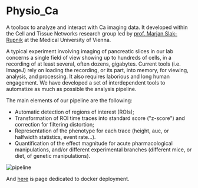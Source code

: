 # Physio_Ca

A toolbox to analyze and interact with Ca imaging data.
It developed within the Cell and Tissue Networks research group led by [prof. Marjan Slak-Rupnik](https://www.meduniwien.ac.at/web/index.php?id=688&res_id=37&name=Marjan_Slak%20Rupnik) at the Medical University of Vienna. 

A typical experiment involving imaging of pancreatic slices in our lab concerns a single field of view
showing up to hundreds of cells, in a recording of at least several, often dozens, gigabytes.
Current tools (i.e. ImageJ) rely on loading the recording, or its part, into memory, for viewing, analysis, and processing.
It also requires laborious and long human engagement.
We have developed a set of interdependent tools to automatize as much as possible the analysis pipeline. 

The main elements of our pipeline are the following:
 - Automatic detection of regions of interest (ROIs);
 - Transformation of ROI time traces into standard score ("z-score") and correction for filtering distortion;
 - Representation of the phenotype for each trace (height, auc, or halfwidth statistics, event rate...).
 - Quantification of the effect magnitude for acute pharmacological manipulations, and/or different experimental branches (different mice, or diet, of genetic manipulations).

![pipeline](https://user-images.githubusercontent.com/2512087/162617713-efd571a5-784e-4b2c-99ee-663f25457527.png)



And [here](docker/deployment.md) is page dedicated to docker deployment.
